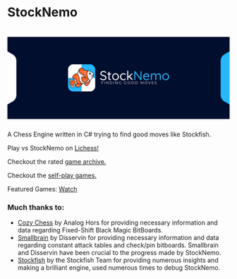 # StockNemo

<h1 align="center">
	<img
		width="625"
		alt="The Lounge"
		src=".readme/Logo/Banner.png">
</h1>

A Chess Engine written in C# trying to find good moves like Stockfish.

Play vs StockNemo on <a href="https://lichess.org/?user=StockNemo#friend">Lichess!</a> 

Checkout the rated <a href="https://lichess.org/@/StockNemo/rated">game archive.</a>

Checkout the <a href="https://github.com/TheBlackPlague/StockNemo-SelfPlay/blob/main/2.0.0.3/GAMES.md"> self-play games.</a> 
 
Featured Games: [Watch](FEATUREDGAMES.md)

### Much thanks to:
- [Cozy Chess](https://github.com/analog-hors/cozy-chess) by Analog Hors for
providing necessary information and data regarding Fixed-Shift Black Magic
BitBoards.
- [Smallbrain](https://github.com/Disservin/Smallbrain) by Disservin for
providing necessary information and data regarding constant attack tables and
check/pin bitboards. Smallbrain and Disservin have been crucial to the
progress made by StockNemo.
- [Stockfish](https://github.com/official-stockfish/Stockfish) by the
Stockfish Team for providing numerous insights and making a brilliant engine,
used numerous times to debug StockNemo.
